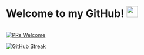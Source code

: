 <h1>
  Welcome to my GitHub!
  <img src="https://media.giphy.com/media/hvRJCLFzcasrR4ia7z/giphy.gif" width="30px"/>
</h1>

<div>
  <img src="https://komarev.com/ghpvc/?username=Yash-Bambhroliya&style=flat-square&color=blue" alt=""/>
</div>

[![PRs Welcome](https://img.shields.io/badge/PRs-welcome-brightgreen.svg?style=flat-square)](https://makeapullrequest.com)  

[![GitHub Streak](http://github-readme-streak-stats.herokuapp.com?user=Yash-Bambhroliya&theme=dark&background=000000)](https://git.io/streak-stats)

<!-- [![GitHub Streak](https://streak-stats.demolab.com?user=Yash-Bambhroliya&theme=dark)](https://git.io/streak-stats) -->
